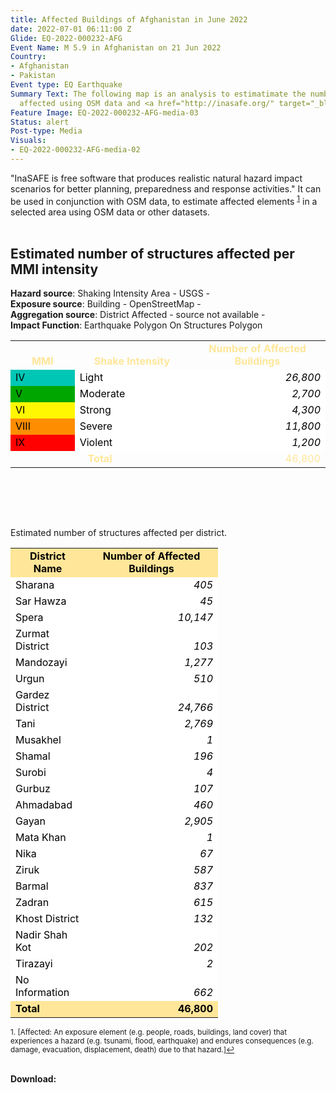 ```yaml
---
title: Affected Buildings of Afghanistan in June 2022
date: 2022-07-01 06:11:00 Z
Glide: EQ-2022-000232-AFG
Event Name: M 5.9 in Afghanistan on 21 Jun 2022
Country:
- Afghanistan
- Pakistan
Event type: EQ Earthquake
Summary Text: The following map is an analysis to estimatimate the number of structures
  affected using OSM data and <a href="http://inasafe.org/" target="_blank">InaSafe</a>.
Feature Image: EQ-2022-000232-AFG-media-03
Status: alert
Post-type: Media
Visuals:
- EQ-2022-000232-AFG-media-02
---
```


"InaSAFE is free software that produces realistic natural hazard impact scenarios for better planning, preparedness and response activities." It can be used in conjunction with OSM data, to estimate affected elements <sup><a href="#fn1" id="ref1">1</a></sup> in a selected area using OSM data or other datasets.
<br>
<br>
<h2>Estimated number of structures affected per MMI intensity</h2>

<b>Hazard source</b>: Shaking Intensity Area - USGS -<br>
<b>Exposure source</b>: Building - OpenStreetMap -<br>
<b>Aggregation source</b>: District Affected - source not available -<br>
<b>Impact Function</b>: Earthquake Polygon On Structures Polygon<br>

<table border="0" cellspacing="0"><colgroup width="119"></colgroup> <colgroup width="213"></colgroup> <colgroup width="258"></colgroup>
<tbody>
<tr>
<td align="center" valign="bottom" height="19"><strong><span style="color: #FFE699;">MMI</span></strong></td>
<td align="center" valign="bottom"><strong><span style="color: #FFE699;">Shake Intensity</span></strong></td>
<td align="center" valign="bottom"><strong><span style="color: #FFE699;">Number of Affected Buildings</span></strong></td>
</tr>
<tr>
<td align="left" valign="bottom" bgcolor="#00C6B5" height="19"><span style="color: #000000;">IV</span></td>
<td align="left" valign="bottom" bgcolor="#FFFFFF"><span style="color: #000000;">Light</span></td>
<td align="right" valign="bottom" bgcolor="#FFFFFF"><em><span style="color: #000000;">26,800</span></em></td>
</tr>
<tr>
<td align="left" valign="bottom" bgcolor="#00A600" height="19"><span style="color: #000000;">V</span></td>
<td align="left" valign="bottom" bgcolor="#FFFFFF"><span style="color: #000000;">Moderate</span></td>
<td align="right" valign="bottom" bgcolor="#FFFFFF"><em><span style="color: #000000;">2,700</span></em></td>
</tr>
<tr>
<td align="left" valign="bottom" bgcolor="#FFF701" height="19"><span style="color: #000000;">VI</span></td>
<td align="left" valign="bottom" bgcolor="#FFFFFF"><span style="color: #000000;">Strong</span></td>
<td align="right" valign="bottom" bgcolor="#FFFFFF"><em><span style="color: #000000;">4,300</span></em></td>
</tr>
<tr>
<td align="left" valign="bottom" bgcolor="#FF8D01" height="19"><span style="color: #000000;">VIII</span></td>
<td align="left" valign="bottom" bgcolor="#FFFFFF"><span style="color: #000000;">Severe</span></td>
<td align="right" valign="bottom" bgcolor="#FFFFFF"><em><span style="color: #000000;">11,800</span></em></td>
</tr>
<tr>
<td align="left" valign="bottom" bgcolor="#FF0101" height="19"><span style="color: #000000;">IX</span></td>
<td align="left" valign="bottom" bgcolor="#FFFFFF"><span style="color: #000000;">Violent</span></td>
<td align="right" valign="bottom" bgcolor="#FFFFFF"><em><span style="color: #000000;">1,200</span></em></td>
</tr>
<tr>
<td colspan="2" align="center" valign="bottom" height="19"><strong><span style="color: #FFE699;">Total</span></strong></td>
<td align="right" valign="bottom"><span style="color: #FFE699;">46,800</span></td>
</tr>
</tbody>
</table>
<p>&nbsp;</p>

 <br>
 <br>

Estimated number of structures affected per district.

<table border="0" cellspacing="0"><colgroup width="119"></colgroup> <colgroup width="213"></colgroup>
<tbody>
<tr>
<td align="center" valign="bottom" bgcolor="#FFE699" height="19"><strong><span style="color: #000000;">District Name</span></strong></td>
<td align="center" valign="bottom" bgcolor="#FFE699"><strong><span style="color: #000000;">Number of Affected Buildings</span></strong></td>
</tr>
<tr>
<td align="left" valign="bottom" bgcolor="#FFFFFF" height="19"><span style="color: #000000;">Sharana</span></td>
<td align="right" valign="bottom" bgcolor="#FFFFFF"><em><span style="color: #000000;">405</span></em></td>
</tr>
<tr>
<td align="left" valign="bottom" bgcolor="#FFFFFF" height="19"><span style="color: #000000;">Sar Hawza</span></td>
<td align="right" valign="bottom" bgcolor="#FFFFFF"><em><span style="color: #000000;">45</span></em></td>
</tr>
<tr>
<td align="left" valign="bottom" bgcolor="#FFFFFF" height="19"><span style="color: #000000;">Spera</span></td>
<td align="right" valign="bottom" bgcolor="#FFFFFF"><em><span style="color: #000000;">10,147</span></em></td>
</tr>
<tr>
<td align="left" valign="bottom" bgcolor="#FFFFFF" height="19"><span style="color: #000000;">Zurmat District</span></td>
<td align="right" valign="bottom" bgcolor="#FFFFFF"><em><span style="color: #000000;">103</span></em></td>
</tr>
<tr>
<td align="left" valign="bottom" bgcolor="#FFFFFF" height="19"><span style="color: #000000;">Mandozayi</span></td>
<td align="right" valign="bottom" bgcolor="#FFFFFF"><em><span style="color: #000000;">1,277</span></em></td>
</tr>
<tr>
<td align="left" valign="bottom" bgcolor="#FFFFFF" height="19"><span style="color: #000000;">Urgun</span></td>
<td align="right" valign="bottom" bgcolor="#FFFFFF"><em><span style="color: #000000;">510</span></em></td>
</tr>
<tr>
<td align="left" valign="bottom" bgcolor="#FFFFFF" height="19"><span style="color: #000000;">Gardez District</span></td>
<td align="right" valign="bottom" bgcolor="#FFFFFF"><em><span style="color: #000000;">24,766</span></em></td>
</tr>
<tr>
<td align="left" valign="bottom" bgcolor="#FFFFFF" height="19"><span style="color: #000000;">Tani</span></td>
<td align="right" valign="bottom" bgcolor="#FFFFFF"><em><span style="color: #000000;">2,769</span></em></td>
</tr>
<tr>
<td align="left" valign="bottom" bgcolor="#FFFFFF" height="19"><span style="color: #000000;">Musakhel</span></td>
<td align="right" valign="bottom" bgcolor="#FFFFFF"><em><span style="color: #000000;">1</span></em></td>
</tr>
<tr>
<td align="left" valign="bottom" bgcolor="#FFFFFF" height="19"><span style="color: #000000;">Shamal</span></td>
<td align="right" valign="bottom" bgcolor="#FFFFFF"><em><span style="color: #000000;">196</span></em></td>
</tr>
<tr>
<td align="left" valign="bottom" bgcolor="#FFFFFF" height="19"><span style="color: #000000;">Surobi</span></td>
<td align="right" valign="bottom" bgcolor="#FFFFFF"><em><span style="color: #000000;">4</span></em></td>
</tr>
<tr>
<td align="left" valign="bottom" bgcolor="#FFFFFF" height="19"><span style="color: #000000;">Gurbuz</span></td>
<td align="right" valign="bottom" bgcolor="#FFFFFF"><em><span style="color: #000000;">107</span></em></td>
</tr>
<tr>
<td align="left" valign="bottom" bgcolor="#FFFFFF" height="19"><span style="color: #000000;">Ahmadabad</span></td>
<td align="right" valign="bottom" bgcolor="#FFFFFF"><em><span style="color: #000000;">460</span></em></td>
</tr>
<tr>
<td align="left" valign="bottom" bgcolor="#FFFFFF" height="19"><span style="color: #000000;">Gayan</span></td>
<td align="right" valign="bottom" bgcolor="#FFFFFF"><em><span style="color: #000000;">2,905</span></em></td>
</tr>
<tr>
<td align="left" valign="bottom" bgcolor="#FFFFFF" height="19"><span style="color: #000000;">Mata Khan</span></td>
<td align="right" valign="bottom" bgcolor="#FFFFFF"><em><span style="color: #000000;">1</span></em></td>
</tr>
<tr>
<td align="left" valign="bottom" bgcolor="#FFFFFF" height="19"><span style="color: #000000;">Nika</span></td>
<td align="right" valign="bottom" bgcolor="#FFFFFF"><em><span style="color: #000000;">67</span></em></td>
</tr>
<tr>
<td align="left" valign="bottom" bgcolor="#FFFFFF" height="19"><span style="color: #000000;">Ziruk</span></td>
<td align="right" valign="bottom" bgcolor="#FFFFFF"><em><span style="color: #000000;">587</span></em></td>
</tr>
<tr>
<td align="left" valign="bottom" bgcolor="#FFFFFF" height="19"><span style="color: #000000;">Barmal</span></td>
<td align="right" valign="bottom" bgcolor="#FFFFFF"><em><span style="color: #000000;">837</span></em></td>
</tr>
<tr>
<td align="left" valign="bottom" bgcolor="#FFFFFF" height="19"><span style="color: #000000;">Zadran</span></td>
<td align="right" valign="bottom" bgcolor="#FFFFFF"><em><span style="color: #000000;">615</span></em></td>
</tr>
<tr>
<td align="left" valign="bottom" bgcolor="#FFFFFF" height="19"><span style="color: #000000;">Khost District</span></td>
<td align="right" valign="bottom" bgcolor="#FFFFFF"><em><span style="color: #000000;">132</span></em></td>
</tr>
<tr>
<td align="left" valign="bottom" bgcolor="#FFFFFF" height="19"><span style="color: #000000;">Nadir Shah Kot</span></td>
<td align="right" valign="bottom" bgcolor="#FFFFFF"><em><span style="color: #000000;">202</span></em></td>
</tr>
<tr>
<td align="left" valign="bottom" bgcolor="#FFFFFF" height="19"><span style="color: #000000;">Tirazayi</span></td>
<td align="right" valign="bottom" bgcolor="#FFFFFF"><em><span style="color: #000000;">2</span></em></td>
</tr>
<tr>
<td align="left" valign="bottom" bgcolor="#FFFFFF" height="19"><span style="color: #000000;">No Information</span></td>
<td align="right" valign="bottom" bgcolor="#FFFFFF"><em><span style="color: #000000;">662</span></em></td>
</tr>
<tr>
<td align="left" valign="bottom" bgcolor="#FFE699" height="19"><strong><span style="color: #000000;">Total</span></strong></td>
<td align="right" valign="bottom" bgcolor="#FFE699"><strong><span style="color: #000000;">46,800</span></strong></td>
</tr>
</tbody>
</table>

<sup id="fn1">1. [Affected: An exposure element (e.g. people, roads, buildings, land
cover) that experiences a hazard (e.g. tsunami, flood, earthquake) and
endures consequences (e.g. damage, evacuation, displacement, death)
due to that hazard.]<a href="#ref1">↩</a></sup>



 <br>
<b>Download:</b>